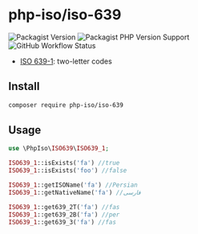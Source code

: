 # php-iso/iso-639
![Packagist Version](https://img.shields.io/packagist/v/php-iso/iso-639/?style=flat-square)
![Packagist PHP Version Support](https://img.shields.io/packagist/php-v/php-iso/iso-639/?style=flat-square)
![GitHub Workflow Status](https://img.shields.io/github/workflow/status/php-iso/iso-639/run-tests?style=flat-square)

- [ISO 639-1](https://en.wikipedia.org/wiki/List_of_ISO_639-1_codes): two-letter codes
## Install

```sh
composer require php-iso/iso-639
```

## Usage
```php
use \PhpIso\ISO639\ISO639_1;

ISO639_1::isExists('fa') //true
ISO639_1::isExists('foo') //false

ISO639_1::getISOName('fa') //Persian
ISO639_1::getNativeName('fa') //فارسی

ISO639_1::get639_2T('fa') //fas
ISO639_1::get639_2B('fa') //per
ISO639_1::get639_3('fa') //fas
```
